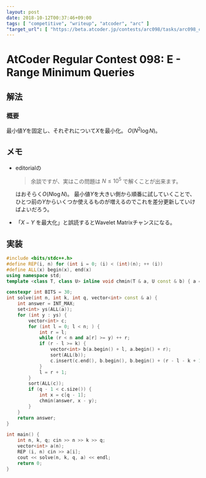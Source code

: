 ```yaml
---
layout: post
date: 2018-10-12T00:37:46+09:00
tags: [ "competitive", "writeup", "atcoder", "arc" ]
"target_url": [ "https://beta.atcoder.jp/contests/arc098/tasks/arc098_c" ]
---
```


# AtCoder Regular Contest 098: E - Range Minimum Queries

## 解法

### 概要

最小値$Y$を固定し、それぞれについて$X$を最小化。
$O(N^2 \log N)$。

## メモ

-   editorialの

    >   余談ですが、実はこの問題は $N \le 10^5$ で解くことが出来ます。

    はおそらく$O(N \log N)$。
    最小値$Y$を大きい側から順番に試していくことで、ひとつ前の$Y$からいくつか使えるものが増えるのでこれを差分更新していけばよいだろう。

-   「$X - Y$ を最大化」と誤読するとWavelet Matrixチャンスになる。

## 実装

``` c++
#include <bits/stdc++.h>
#define REP(i, n) for (int i = 0; (i) < (int)(n); ++ (i))
#define ALL(x) begin(x), end(x)
using namespace std;
template <class T, class U> inline void chmin(T & a, U const & b) { a = min<T>(a, b); }

constexpr int BITS = 30;
int solve(int n, int k, int q, vector<int> const & a) {
    int answer = INT_MAX;
    set<int> ys(ALL(a));
    for (int y : ys) {
        vector<int> c;
        for (int l = 0; l < n; ) {
            int r = l;
            while (r < n and a[r] >= y) ++ r;
            if (r - l >= k) {
                vector<int> b(a.begin() + l, a.begin() + r);
                sort(ALL(b));
                c.insert(c.end(), b.begin(), b.begin() + (r - l - k + 1));
            }
            l = r + 1;
        }
        sort(ALL(c));
        if (q - 1 < c.size()) {
            int x = c[q - 1];
            chmin(answer, x - y);
        }
    }
    return answer;
}

int main() {
    int n, k, q; cin >> n >> k >> q;
    vector<int> a(n);
    REP (i, n) cin >> a[i];
    cout << solve(n, k, q, a) << endl;
    return 0;
}
```
